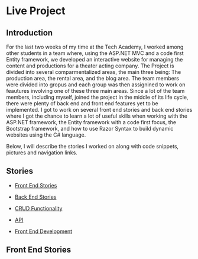 # Live Project

## Introduction
For the last two weeks of my time at the Tech Academy, I worked among other students in a team where, using the ASP.NET MVC and a code first Entity framework, 
we developed an interactive website for managing the content and productions for a theater acting company. The Project is divided into several comparmentalized areas,
the main three being: The production area, the rental area, and the blog area. The team members were divided into gropus and each group was then assignined 
to work on feautures involving one of these three main areas. Since a lot of the team members, including myself, joined the project in the middle of its life cycle,
there were plenty of back end and front end features yet to be implemented. I got to work on several front end stories and back end stories where I got the chance to 
learn a lot of useful skills when working with the ASP.NET framework, the Entity framework with a code first focus, the Bootstrap framework, and how to use Razor Syntax
to build dynamic websites using the C# language.

Below, I will describe the stories I worked on along with code snippets, pictures and navigation links.

## Stories
* [Front End Stories](#front-end-stories)
* [Back End Stories](#back-end-stories)


* [CRUD Functionality](#crud-functionality)
* [API](#api)
* [Front End Development](#front-end-development)

## Front End Stories

### Story

       code snippet here...

*Jump to: [CRUD Functionality](#crud-functionality), [API](#api), [Front End Development](#front-end-development), [Page Top](#live-project)

## Back End Stories

### Story

       code snippet here...

*Jump to: [CRUD Functionality](#crud-functionality), [API](#api), [Front End Development](#front-end-development), [Page Top](#live-project)



### CRUD Functionality
This task consisted on figuring out various elements of the object being tracked and create a model, a model form, and develop CRUD functionality to manage 
the data being entered by the user. I decided to create a Web apllication where the user could add locations in Costa Rica that they consider worth visiting. I created a model with different categories for the user to fill out when a location is addded.

       code snippet here


I then created a base html page and, by using template inheridtance along with template tags, I created a home page among other pages that allows the user to add, edit, and delete locations within the app. Then, using URL routing, each of the pages urls were mapped to a view based function to display the desired content when the user requests a page within the app. Below is an example the page to add a location followed by the function used that renders the page when requested by the user:
  
  
        code snippet here

*Jump to: [CRUD Functionality](#crud-functionality), [API](#api), [Front End Development](#front-end-development), [Page Top](#live-project)

### API
Another one of the tasks was to create a page within the app where information from an API was presented to the user using JSON responses and url/http 
queries that relates to the chosen topic in some way. As I added a "Cost" field within the form to add locations, I decided to use an API that realtes to currency rate exchanges to allow users to select from a list menu of a currency and view the exchange rate the chosen currency to Colones (the currency used in Costa Rica. I created a page template and a fuction to render the API page when requested. Withing the template, I created a select menu that lists the top ten currencies used around the world as a way to get user input information. Then, by parsing through the JSON file returned by the API, I querried specific information from the API to display the desired exchange rate based on the user's selected currency (user's input). Below I have attached the function used when the API page is requested:

  
        code snippet here
            
 
*Jump to: [CRUD Functionality](#crud-functionality), [Front End Development](#front-end-development), [Page Top](#live-project)
